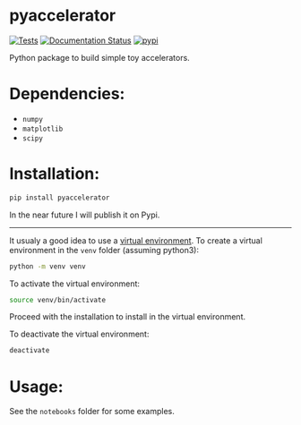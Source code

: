 # pyaccelerator

[![Tests](https://github.com/loiccoyle/accelerator/workflows/tests/badge.svg)](https://github.com/loiccoyle/accelerator/actions?query=workflow%3Atests)
[![Documentation Status](https://readthedocs.org/projects/pyaccelerator/badge/?version=latest)](https://pyaccelerator.readthedocs.io/en/latest/?badge=latest)
[![pypi](https://pypi.org/project/pyaccelerator/)](https://img.shields.io/pypi/v/pyaccelerator)

Python package to build simple toy accelerators.

# Dependencies:
  * `numpy`
  * `matplotlib`
  * `scipy`

# Installation:

```sh
pip install pyaccelerator
```

In the near future I will publish it on Pypi.

---
It usualy a good idea to use a [virtual environment](https://docs.python.org/3/tutorial/venv.html). To create a virtual environment in the `venv` folder (assuming python3):
```sh
python -m venv venv
```

To activate the virtual environment:
```sh
source venv/bin/activate
```

Proceed with the installation to install in the virtual environment.

To deactivate the virtual environment:
```sh
deactivate
```

# Usage:
See the `notebooks` folder for some examples.
